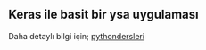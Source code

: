 ## Keras ile basit bir ysa uygulaması

Daha detaylı bilgi için;
[pythondersleri](http://www.pythondersleri.com)
